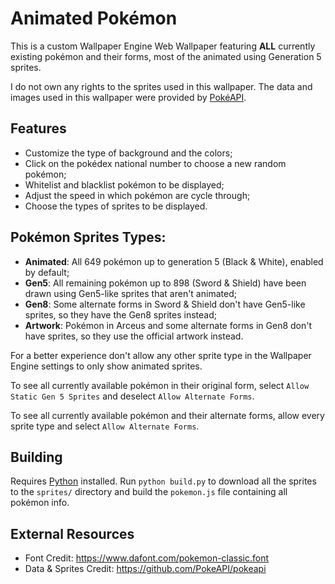 # Animated Pokémon
This is a custom Wallpaper Engine Web Wallpaper featuring **ALL** currently existing pokémon and their forms, most of the animated using Generation 5 sprites.

I do not own any rights to the sprites used in this wallpaper. The data and images used in this wallpaper were provided by [PokéAPI](https://pokeapi.co/).

## Features
- Customize the type of background and the colors;
- Click on the pokédex national number to choose a new random pokémon;
- Whitelist and blacklist pokémon to be displayed;
- Adjust the speed in which pokémon are cycle through;
- Choose the types of sprites to be displayed.

## Pokémon Sprites Types:
- **Animated**: All 649 pokémon up to generation 5 (Black & White), enabled by default;
- **Gen5**: All remaining pokémon up to 898 (Sword & Shield) have been drawn using Gen5-like sprites that aren't animated;
- **Gen8**: Some alternate forms in Sword & Shield don't have Gen5-like sprites, so they have the Gen8 sprites instead;
- **Artwork**: Pokémon in Arceus and some alternate forms in Gen8 don't have sprites, so they use the official artwork instead.

For a better experience don't allow any other sprite type in the Wallpaper Engine settings to only show animated sprites.

To see all currently available pokémon in their original form, select `Allow Static Gen 5 Sprites` and deselect `Allow Alternate Forms`.

To see all currently available pokémon and their alternate forms, allow every sprite type and select `Allow Alternate Forms`.

## Building
Requires [Python](https://www.python.org/) installed. Run `python build.py` to download all the sprites to the `sprites/` directory and build the `pokemon.js` file containing all pokémon info.

## External Resources
- Font Credit: https://www.dafont.com/pokemon-classic.font
- Data & Sprites Credit: https://github.com/PokeAPI/pokeapi